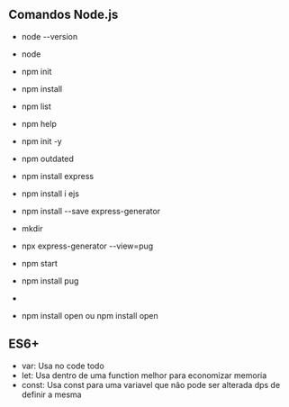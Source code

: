 ## Comandos Node.js
<!-- verifica aa versao do Node-->
- node --version
<!-- estar na pasta do arquivo e executar o code  -->
- node <nameProject>
<!-- Cria o arquivo package.json -->
- npm init
<!-- instalando dependencias do node dentro do projeto -->
<!-- estar dentro da pasta do projeto -->
- npm install
<!-- Lista todos os pacotes instalados -->
- npm list
<!-- Pedir ajuda -->
- npm help
<!-- igual o init, mas o -y evita fazer as perguntas do processo -->
- npm init -y
<!-- verifica dependenia desatualizadas -->
- npm outdated
<!-- Instalando Express normal para fazer o uso das funcionalidades -->
- npm install express
<!-- Instalando extencao .ejs -->
- npm install i ejs
<!-- Instalar Express Generator -->
- npm install --save express-generator
<!-- Comando mkdir cria uma pasta -->
- mkdir
<!-- Comando para criar um projeto com express-generator -->
<!-- View Pug é a linguagem q sera usada -->
- npx express-generator <NomeArquivo> --view=pug
<!-- Para iniciar o prejeto -->
- npm start
<!-- Instalar pacote Pug -->
- npm install pug
<!-- Recarregar servivor automatico -->
- 
<!-- Abrir o navegor automaticamente quando inicar o servidor -->
- npm install open ou npm install open


## ES6+
<!-- Resumindo é uma versao nova do JavaScript -->
<!-- Diferencas de variáveis -->
- var: Usa no code todo
- let: Usa dentro de uma function melhor para economizar memoria
- const: Usa const para uma variavel que não pode ser alterada dps de definir a mesma
